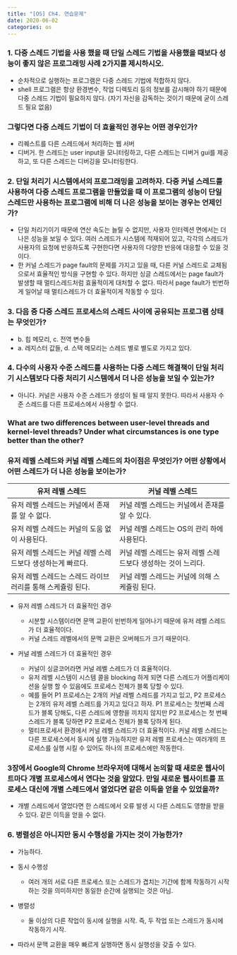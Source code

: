 ```yaml
---
title: "[OS] Ch4. 연습문제"
date: 2020-06-02
categories: os
---
```


### 1. 다중 스레드 기법을 사용 했을 때 단일 스레드 기법을 사용했을 때보다 성능이 좋지 않은 프로그래밍 사례 2가지를 제시하시오.
- 순차적으로 실행하는 프로그램은 다중 스레드 기법에 적합하지 않다.
- shell 프로그램은 항상 환경변수, 작업 디렉토리 등의 정보를 감시해야 하기 때문에 다중 스레드 기법이 필요하지 않다. (자기 자신을 감독하는 것이기 때문에 굳이 스레드 필요 없음)


### 그렇다면 다중 스레드 기법이 더 효율적인 경우는 어떤 경우인가?
- 리퀘스트를 다른 스레드에서 처리하는 웹 서버
- 디버거. 한 스레드는 user input을 모니터링하고, 다른 스레드는 디버거 gui를 제공하고, 또 다른 스레드는 디버깅을 모니터링한다.


### 2. 단일 처리기 시스템에서의 프로그래밍을 고려하자. 다중 커널 스레드를 사용하여 다중 스레드 프로그램을 만들었을 때 이 프로그램의 성능이 단일 스레드만 사용하는 프로그램에 비해 더 나은 성능을 보이는 경우는 언제인가?
- 단일 처리기이기 때문에 연산 속도는 늘릴 수 없지만, 사용자 인터렉션 면에서는 더 나은 성능을 보일 수 있다. 여러 스레드가 시스템에 적재되어 있고, 각각의 스레드가 사용자의 요청에 반응하도록 구현한다면 사용자의 다양한 반응에 대응할 수 있을 것이다.
- 한 커널 스레드가 page fault의 문제를 가지고 있을 때, 다른 커널 스레드로 교체됨으로서 효율적인 방식을 구현할 수 있다. 하지만 싱글 스레드에서는 page fault가 발생할 때 멀티스레드처럼 효율적이게 대처할 수 없다. 따라서 page fault가 빈번하게 일어날 때 멀티스레드가 더 효율적이게 작동할 수 있다.


### 3. 다음 중 다중 스레드 프로세스의 스레드 사이에 공유되는 프로그램 상태는 무엇인가?
- b. 힙 메모리, c. 전역 변수들
- a. 레지스터 값들, d. 스택 메모리는 스레드 별로 별도로 가지고 있다.


### 4. 다수의 사용자 수준 스레드를 사용하는 다중 스레드 해결책이 단일 처리기 시스템보다 다중 처리기 시스템에서 더 나은 성능을 보일 수 있는가?
- 아니다. 커널은 사용자 수준 스레드가 생성이 될 때 알지 못한다. 따라서 사용자 수준 스레드를 다른 프로세스에서 사용할 수 없다.


### What are two differences between user-level threads and kernel-level threads? Under what circumstances is one type better than the other?
### 유저 레벨 스레드와 커널 레벨 스레드의 차이점은 무엇인가? 어떤 상황에서 어떤 스레드가 더 나은 성능을 보이는가?

|유저 레벨 스레드|커널 레벨 스레드|
|------------|------------|
|유저 레벨 스레드는 커널에서 존재를 알 수 없다.| 커널 레벨 스레드는 커널에서 존재를 알 수 있다.
|유저 레벨 스레드는 커널의 도움 없이 사용된다. | 커널 레벨 스레드는 OS의 관리 하에 사용된다.|
|유저 레벨 스레드는 커널 레벨 스레드보다 생성하는게 빠르다. |커널 레벨 스레드는 유저 레벨 스레드보다 생성하는 것이 느리다.
|유저 레벨 스레드는 스레드 라이브러리를 통해 스케쥴링 된다. | 커널 레벨 스레드는 커널에 의해 스케쥴링 된다.|

- 유저 레벨 스레드가 더 효율적인 경우
  - 시분할 시스템이라면 문맥 교환이 빈번하게 일어나기 때문에 유저 레벨 스레드가 더 효율적이다.
  - 커널 스레드 레벨에서의 문맥 교환은 오버헤드가 크기 때문이다.

- 커널 레벨 스레드가 더 효율적인 경우
  - 커널이 싱글코어라면 커널 레벨 스레드가 더 효율적이다.
  - 유저 레벨 시스템이 시스템 콜을 blocking 하게 되면 다른 스레드가 어플리케이션을 실행 할 수 있음에도 프로세스 전체가 블록 당할 수 있다.
  - 예를 들어 P1 프로세스는 2개의 커널 레벨 스레드를 가지고 있고, P2 프로세스는 2개의 유저 레벨 스레드를 가지고 있다고 하자. P1 프로세스는 첫번째 스레드가 블록 당해도, 다른 스레드에 영향을 끼치지 않지만 P2 프로세스는 첫 번째 스레드가 블록 당하면 P2 프로세스 전체가 블록 당하게 된다.
  - 멀티프로세서 환경에서 커널 레벨 스레드가 더 효율적이다. 커널 레벨 스레드는 다른 프로세스에서 동시에 실행 가능하지만 유저 레벨 프로세스는 여러개의 프로세스를 실행 시킬 수 있어도 하나의 프로세스에만 작동한다.


### 3장에서 Google의 Chrome 브라우저에 대해서 논의할 때 새로운 웹사이트마다 개별 프로세스에서 연다는 것을 알았다. 만일 새로운 웹사이트를 프로세스 대신에 개별 스레드에서 열었다면 같은 이득을 얻을 수 있었을까?
- 개별 스레드에서 열었다면 한 스레드에서 오류 발생 시 다른 스레드도 영향을 받을 수 있다. 같은 이득을 얻을 수 없다.


### 6. 병렬성은 아니지만 동시 수행성을 가지는 것이 가능한가?
- 가능하다.
- 동시 수행성
  - 여러 개의 서로 다른 프로세스 또는 스레드가 겹치는 기간에 함께 작동하기 시작하는 것을 의미하지만 동일한 순간에 실행되는 것은 아님.
- 병렬성
  - 둘 이상의 다른 작업이 동시에 실행을 시작. 즉, 두 작업 또는 스레드가 동시에 작동하기 시작.

- 따라서 문맥 교환을 매우 빠르게 실행하면 동시 실행성을 갖출 수 있다.
